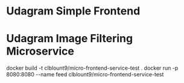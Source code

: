# Udagram Simple Frontend
# Udagram Image Filtering Microservice
docker build -t clblount9/micro-frontend-service-test .
docker run -p 8080:8080 --name feed clblount9/micro-frontend-service-test

